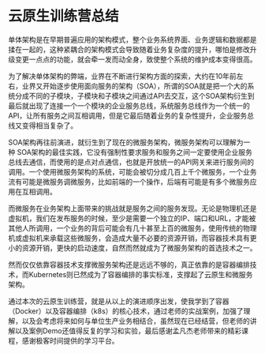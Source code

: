 # 云原生训练营总结
单体架构是在早期普遍应用的架构模式，整个业务系统界面、业务逻辑和数据都是揉在一起的，这种紧耦合的架构模式会导致随着业务复杂度的提升，哪怕是修改升级变更一点点的功能，就会牵一发而动全身，致使整个系统的维护成本变得很高。

为了解决单体架构的弊端，业界在不断进行架构方面的探索，大约在10年前左右，业界又开始逐步使用面向服务的架构（SOA），所谓的SOA就是把一个大的系统分成不同的子模块，子模块和子模块之间通过API去交互，这个SOA架构衍生到最后就出现了连接一个一个模块的企业服务总线，系统服务总线作为一个统一的API，让所有服务之间互相调用，但是它最后随着业务的复杂性提升，企业服务总线又变得相当复杂了。

SOA架构再往前演进，就衍生到了现在的微服务架构，微服务架构可以理解为一种 SOA架构的最佳实践，它没有强制性要求服务和服务之间一定要使用企业服务总线去通信，而使用的是点对点通信，也就是开放统一的API网关来进行服务间的调用。一个使用微服务架构的系统，可能会被切分成几百上千个微服务，一个业务流有可能是微服务调微服务，比如前端的一个操作，后端有可能是有多个微服务应用在互相调用。

而微服务在业务架构上面带来的挑战就是服务之间的服务发现。无论是物理机还是虚拟机，我们在发布服务的时候，至少是需要一个独立的IP、端口和URL，才能被其他人所调用，一个业务的背后可能会有几十甚至上百的微服务，使用传统的物理机或虚拟机来承载这些微服务，会造成大量不必要的资源开销，而容器技术具有更小的资源开销，更快的启动速度，自然而然就成为了微服务架构的首选技术之一。

然而仅仅依靠容器技术支撑微服务架构还是远远不够的，真正依靠的是容器编排技术，而Kubernetes则已然成为了容器编排的事实标准，支撑起了云原生和微服务架构。

通过本次的云原生训练营，就是从以上的演进顺序出发，使我学到了容器（Docker）以及容器编排（k8s）的核心技术，通过老师的实战案例，加强了理解，以及会考虑将来如何与单位生产业务相结合，虽然现在已经结营，但老师的讲解以及案例Demo还值得反复的学习和实验，最后感谢孟凡杰老师带来的精彩课程，感谢极客时间提供的学习平台。